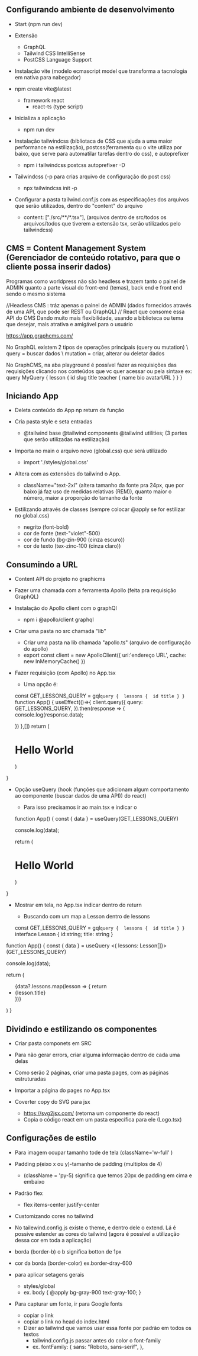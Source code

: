 ## Configurando ambiente de desenvolvimento

- Start (npm run dev)

-   Extensão

    -   GraphQL
    -   Tailwind CSS IntelliSense
    -   PostCSS Language Support

-   Instalação vite (modelo ecmascript model que transforma a tacnologia em nativa para nabegador)
-   npm create vite@latest

    -   framework react
        -   react-ts (type script)

-   Inicializa a aplicação

    -   npm run dev

-   Instalação tailwindcss (bibliotaca de CSS que ajuda a uma maior performance na estilização), postcss(ferramenta qu o vite utiliza por baixo, que serve para automatilar tarefas dentro do css), e autoprefixer

    -   npm i tailwindcss postcss autoprefixer -D

-   Tailwindcss (-p para crias arquivo de configuração do post css)

    -   npx tailwindcss init -p

-   Configurar a pasta tailwind.conf.js com as especificações dos arquivos que serão utilizados, dentro do "content" do arquivo
    -   content: ["./src/**/*.tsx"], (arquivos dentro de src/todos os arquivos/todos que tiverem a extensão tsx, serão utilizados pelo tailwindcss)

## CMS = Content Management System (Gerenciador de conteúdo rotativo, para que o cliente possa inserir dados)

Programas como worldpress não são headless e trazem tanto o painel de ADMIN quanto a parte visual do front-end (temas), back end e front end sendo o mesmo sistema

//Headless CMS : tráz apenas o painel de ADMIN (dados fornecidos através de uma API, que pode ser REST ou GraphQL)
// React que consome essa API do CMS 
Dando muito mais flexibilidade, usando a biblioteca ou tema que desejar, mais atrativa e amigável para o usuário

https://app.graphcms.com/


No GraphQL existem 2 tipos de operações principais (query ou mutation)
 \\ query = buscar dados
 \\ mutation = criar, alterar ou deletar dados

 No GraphCMS, na aba playground é possível fazer as requisições das requisições clicando nos conteúdos que vc quer acessar ou pela sintaxe 
 ex: 
query MyQuery {
  lesson {
    id
    slug
    title
    teacher {
      name
      bio
      avatarURL
    }
  }
}

## Iniciando App

-   Deleta conteúdo do App np return da função

-   Cria pasta style e seta entradas

    -   @tailwind base @tailwind components @tailwind utilities; (3 partes que serão utilizadas na estilização)

-   Importa no main o arquivo novo (global.css) que será utilizado

    -   import './styles/global.css'

-   Altera com as extensões do tailwind o App.

    -   className="text-2xl" (altera tamanho da fonte pra 24px, que por baixo já faz uso de medidas relativas (REM)), quanto maior o número, maior a proporção do tamanho da fonte

-   Estilizando através de classes (sempre colocar @apply se for estilizar no global.css)

    -   negrito (font-bold)
    -   cor de fonte (text-"violet"-500)
    -   cor de fundo (bg-zin-900 (cinza escuro))
    -   cor de texto (tex-zinc-100 (cinza claro))


## Consumindo a URL

-   Content API do projeto no graphicms
  - Fazer uma chamada com a ferramenta Apollo (feita pra requisição GraphQL)

- Instalação do Apollo client com o graphQl
  - npm i @apollo/client graphql

- Criar uma pasta no src chamada "lib"
  - Criar uma pasta na lib chamada "apollo.ts" (arquivo de configuração do apollo)
   - export const client = new ApolloClient({
    uri:'endereço URL',
    cache: new InMemoryCache()
})

- Fazer requisição (com Apollo) no App.tsx   

  - Uma opção é:

  const GET_LESSONS_QUERY = gql`
query { 
  lessons { 
    id
    title
  }
}
`
function App() {
  useEffect(()=>{
    client.query({
      query: GET_LESSONS_QUERY,
    }).then(response => {
      console.log(response.data);
      
    })
  },[])
  return (
    <h1 className="text-2xl" >Hello World</h1>
  )
}

- Opção useQuery (hook (funções que adicionam algum comportamento ao componente (buscar dados de uma API)) do react)

  - Para isso precisamos ir ao main.tsx e indicar o <ApolloProvider>

  function App() {
  const { data } = useQuery(GET_LESSONS_QUERY)

  console.log(data);
  

  return (
    <h1 className="text-2xl" >Hello World</h1>
  )
}

- Mostrar em tela, no App.tsx indicar dentro do return
  - Buscando com um map a Lesson dentro de lessons 

  const GET_LESSONS_QUERY = gql`
query { 
  lessons { 
    id
    title
  }
}
`
interface Lesson {
  id:string;
  title: string
}

function App() {
  const { data } = useQuery <{ lessons: Lesson[]}> (GET_LESSONS_QUERY)

  console.log(data);
  

  return (
    <ul>
      {data?.lessons.map(lesson => {
        return <li>{lesson.title}</li>
      })}
    </ul>
  )
}

## Dividindo e estilizando os componentes

- Criar pasta componets em SRC

- Para não gerar errors, criar alguma informação dentro de cada uma delas

- Como serão 2 páginas, criar uma pasta pages, com as páginas estruturadas

- Importar a página do pages no App.tsx

- Coverter copy do SVG para jsx
  - https://svg2jsx.com/ (retorna um componente do react)
  - Copia o código react em um pasta específica para ele (Logo.tsx)

## Configurações de estilo

- Para imagem ocupar tamanho tode de tela (className='w-full' )

- Padding p(eixo x ou y)-tamanho de padding (multiplos de 4) 
  - (className = 'py-5) significa que temos 20px de padding em cima e embaixo

- Padrão flex
  - flex items-center justify-center

- Customizando cores no tailwind
 - No tailewind.config.js existe o theme, e dentro dele o extend. Lá é possive estender as cores do tailwind (agora é possível a utilização dessa cor em toda a aplicação)

 - borda (border-b) o b significa botton de 1px

 - cor da borda (border-color) ex.border-dray-600

- para aplicar setagens gerais
  - styles/global
  - ex. body {
    @apply bg-gray-900 text-gray-100;
}

- Para capturar um fonte, ir para Google fonts 
  - copiar o link
  - copiar o link no head do index.html
  - Dizer ao tailwind que vamos usar essa fonte por padrão em todos os textos
    - tailwind.config.js passar antes do color o font-family 
    - ex. fontFamily: {
                sans: "Roboto, sans-serif",
            },

